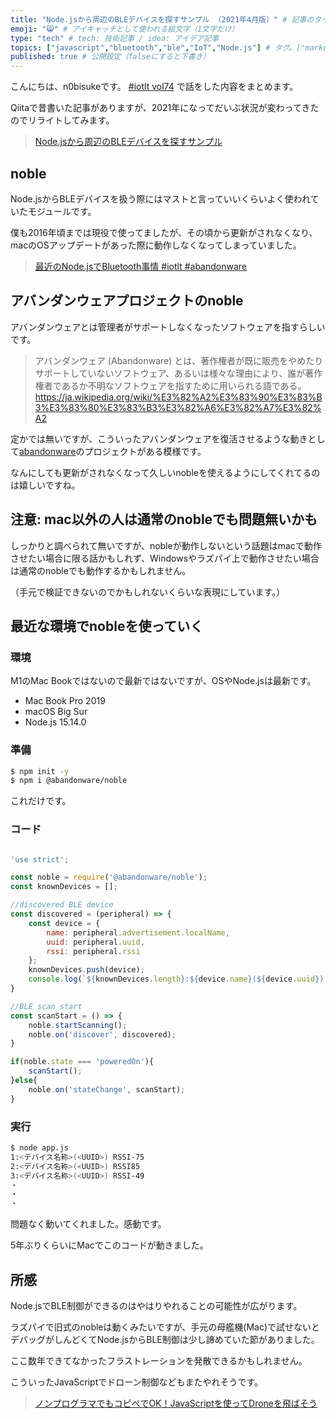 ```yaml
---
title: "Node.jsから周辺のBLEデバイスを探すサンプル （2021年4月版）" # 記事のタイトル
emoji: "😸" # アイキャッチとして使われる絵文字（1文字だけ）
type: "tech" # tech: 技術記事 / idea: アイデア記事
topics: ["javascript","bluetooth","ble","IoT","Node.js"] # タグ。["markdown", "rust", "aws"]のように指定する
published: true # 公開設定（falseにすると下書き）
---
```


こんにちは、n0bisukeです。 [#iotlt vol74](https://iotlt.connpass.com/event/207823/) で話をした内容をまとめます。

Qiitaで昔書いた記事がありますが、2021年になってだいぶ状況が変わってきたのでリライトしてみます。

> [Node.jsから周辺のBLEデバイスを探すサンプル](https://qiita.com/n0bisuke/items/00503d2b18fc4f413c4e)

## noble

Node.jsからBLEデバイスを扱う際にはマストと言っていいくらいよく使われていたモジュールです。

僕も2016年頃までは現役で使ってましたが、その頃から更新がされなくなり、macのOSアップデートがあった際に動作しなくなってしまっていました。

> [最近のNode.jsでBluetooth事情 #iotlt #abandonware](https://speakerdeck.com/n0bisuke2/zui-jin-falsenode-dot-jsdebluetoothshi-qing-number-iotlt-number-abandonware)

## アバンダンウェアプロジェクトのnoble

アバンダンウェアとは管理者がサポートしなくなったソフトウェアを指すらしいです。

> アバンダンウェア (Abandonware) とは、著作権者が既に販売をやめたりサポートしていないソフトウェア、あるいは様々な理由により、誰が著作権者であるか不明なソフトウェアを指すために用いられる語である。
> https://ja.wikipedia.org/wiki/%E3%82%A2%E3%83%90%E3%83%B3%E3%83%80%E3%83%B3%E3%82%A6%E3%82%A7%E3%82%A2

定かでは無いですが、こういったアバンダンウェアを復活させるような動きとして[abandonware](https://github.com/abandonware/)のプロジェクトがある模様です。

なんにしても更新がされなくなって久しいnobleを使えるようにしてくれてるのは嬉しいですね。

## 注意: mac以外の人は通常のnobleでも問題無いかも

しっかりと調べられて無いですが、nobleが動作しないという話題はmacで動作させたい場合に限る話かもしれず、Windowsやラズパイ上で動作させたい場合は通常のnobleでも動作するかもしれません。

（手元で検証できないのでかもしれないくらいな表現にしています。）

## 最近な環境でnobleを使っていく

### 環境

M1のMac Bookではないので最新ではないですが、OSやNode.jsは最新です。

* Mac Book Pro 2019
* macOS Big Sur
* Node.js 15.14.0

### 準備

```bash
$ npm init -y
$ npm i @abandonware/noble
```

これだけです。

### コード

```javascript

'use strict';

const noble = require('@abandonware/noble');
const knownDevices = [];

//discovered BLE device
const discovered = (peripheral) => {
    const device = {
        name: peripheral.advertisement.localName,
        uuid: peripheral.uuid,
        rssi: peripheral.rssi
    };
    knownDevices.push(device);
    console.log(`${knownDevices.length}:${device.name}(${device.uuid}) RSSI${device.rssi}`);
}

//BLE scan start
const scanStart = () => {
    noble.startScanning();
    noble.on('discover', discovered);
}

if(noble.state === 'poweredOn'){
    scanStart();
}else{
    noble.on('stateChange', scanStart);
}
```

### 実行

```bash
$ node app.js
1:<デバイス名称>(<UUID>) RSSI-75
2:<デバイス名称>(<UUID>) RSSI85
3:<デバイス名称>(<UUID>) RSSI-49
・
・
・
```

問題なく動いてくれました。感動です。

5年ぶりくらいにMacでこのコードが動きました。

## 所感

Node.jsでBLE制御ができるのはやはりやれることの可能性が広がります。

ラズパイで旧式のnobleは動くみたいですが、手元の母艦機(Mac)で試せないとデバッグがしんどくてNode.jsからBLE制御は少し諦めていた節がありました。

ここ数年できてなかったフラストレーションを発散できるかもしれません。

こういったJavaScriptでドローン制御などもまたやれそうです。 

> [ノンプログラマでもコピペでOK！JavaScriptを使ってDroneを飛ばそう](https://liginc.co.jp/187633)
